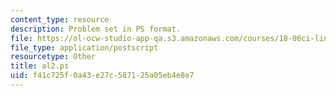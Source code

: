 ```yaml
---
content_type: resource
description: Problem set in PS format.
file: https://ol-ocw-studio-app-qa.s3.amazonaws.com/courses/18-06ci-linear-algebra-communications-intensive-spring-2004/f41c725f0a43e27c587125a05eb4e8e7_al2.ps
file_type: application/postscript
resourcetype: Other
title: al2.ps
uid: f41c725f-0a43-e27c-5871-25a05eb4e8e7
---
```

